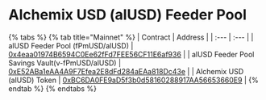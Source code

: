 # Alchemix USD \(alUSD\) Feeder Pool



{% tabs %}
{% tab title="Mainnet" %}
| Contract | Address |
| :--- | :--- |
| alUSD Feeder Pool \(fPmUSD/alUSD\) | [0x4eaa01974B6594C0Ee62fFd7FEE56CF11E6af936](https://etherscan.io/address/0x4eaa01974B6594C0Ee62fFd7FEE56CF11E6af936) |
| alUSD Feeder Pool Savings Vault\(v-fPmUSD/alUSD\) | [0xE52ABa1eAA4A9F7Efea2E8dFd284aEAa818Dc43e](https://etherscan.io/address/0xE52ABa1eAA4A9F7Efea2E8dFd284aEAa818Dc43e) |
| Alchemix USD \(alUSD\) Token  | [0xBC6DA0FE9aD5f3b0d58160288917AA56653660E9](https://etherscan.io/token/0xBC6DA0FE9aD5f3b0d58160288917AA56653660E9) |
{% endtab %}
{% endtabs %}

